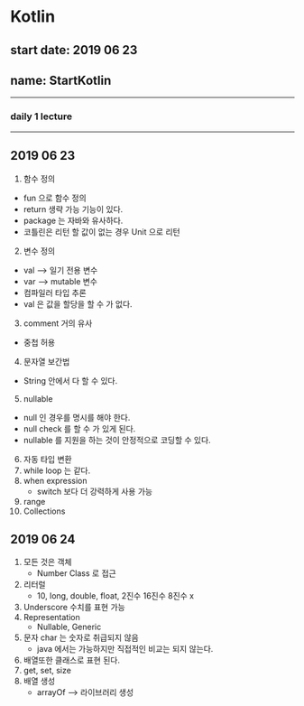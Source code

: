# Kotlin
 
## start date: 2019 06 23
## name: StartKotlin
- - - 
### daily 1 lecture 

- - - 
## 2019 06 23

1. 함수 정의
- fun 으로 함수 정의
- return 생략 가능 기능이 있다.
- package 는 자바와 유사하다.
- 코틀린은 리턴 할 값이 없는 경우  Unit 으로 리턴

2. 변수 정의
- val --> 일기 전용 변수
- var --> mutable 변수
- 컴파일러 타입 추론
- val 은 값을 할당을 할 수 가 없다.

3. comment 거의 유사
- 중첩 허용

4. 문자열 보간법
- String 안에서 다 할 수 있다.

5. nullable
- null 인 경우를 명시를 해야 한다.
- null check 를 할 수 가 있게 된다.
- nullable 를 지원을 하는 것이 안정적으로 코딩할 수 있다.

6. 자동 타입 변환
7. while loop 는 같다.
8. when expression 
    - switch 보다 더 강력하게 사용 가능
9. range
10. Collections 

## 2019 06 24
1. 모든 것은  객체
    - Number Class 로 접근
2. 리터럴
    - 10, long, double, float, 2진수 16진수 8진수 x
3. Underscore 수치를 표현 가능
4. Representation 
    - Nullable, Generic
5. 문자 char 는 숫자로 취급되지 않음
    - java 에서는 가능하지만 직접적인 비교는 되지 않는다.
6.  배열또한 클래스로 표현 된다.
7. get, set, size
8. 배열 생성 
    - arrayOf --> 라이브러리 생성 